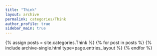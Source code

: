 ```yaml
---
title: "Think"
layout: archive
permalink: categories/Think
author_profile: true
sidebar_main: true
---
```



{% assign posts = site.categories.Think %}
{% for post in posts %} {% include archive-single.html type=page.entries_layout %} {% endfor %}
